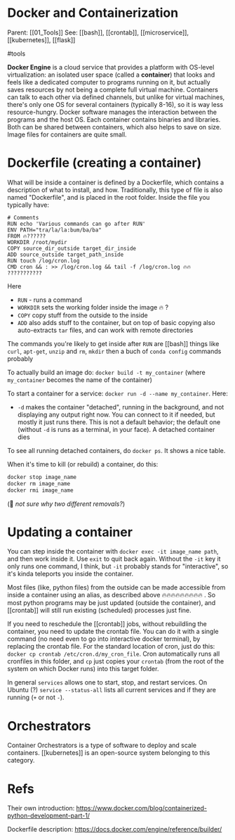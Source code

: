 # Docker and Containerization

Parent: [[01_Tools]]
See: [[bash]], [[crontab]], [[microservice]], [[kubernetes]], [[flask]]

#tools


**Docker Engine** is a cloud service that provides a platform with OS-level virtualization: an isolated user space (called a **container**) that looks and feels like a dedicated computer to programs running on it, but actually saves resources by not being a complete full virtual machine. Containers can talk to each other via defined channels, but unlike for virtual machines, there's only one OS for several containers (typically 8-16), so it is way less resource-hungry. Docker software manages the interaction between the programs and the host OS. Each container contains binaries and libraries. Both can be shared between containers, which also helps to save on size. Image files for containers are quite small. 

# Dockerfile (creating a container)

What will be inside a container is defined by a Dockerfile, which contains a description of what to install, and how. Traditionally, this type of file is also named "Dockerfile", and is placed in the root folder. Inside the file you typically have:

```docker
# Comments
RUN echo 'Various commands can go after RUN'
ENV PATH="tra/la/la:bum/ba/ba"
FROM 🔥??????
WORKDIR /root/mydir
COPY source_dir_outside target_dir_inside
ADD source_outside target_path_inside
RUN touch /log/cron.log
CMD cron && : >> /log/cron.log && tail -f /log/cron.log 🔥🔥 ???????????
```

Here
* `RUN` - runs a command
* `WORKDIR` sets the working folder inside the image 🔥 ?
* `COPY` copy stuff from the outside to the inside
* `ADD` also adds stuff to the container, but on top of basic copying also auto-extracts `tar` files, and can work with remote directories

The commands you're likely to get inside after `RUN` are [[bash]] things like `curl`, `apt-get`, `unzip` and `rm`, `mkdir`
then a buch of `conda config` commands probably

To actually build an image do: `docker build -t my_container` (where `my_container` becomes the name of the container)

To start a container for a service: `docker run -d --name my_container`. Here:
* `-d` makes the container "detached", running in the background, and not displaying any output right now. You can connect to it if needed, but mostly it just runs there. This is not a default behavior; the default one (without `-d` is runs as a terminal, in your face). A detached container dies 

To see all running detached containers, do `docker ps`. It shows a nice table.

When it's time to kill (or rebuild) a container, do this:
```bash
docker stop image_name
docker rm image_name
docker rmi image_name
```
(🧵 _not sure why two different removals?_)

# Updating a container

You can step inside the container with `docker exec -it image_name path`, and then work inside it. Use `exit` to quit back again. Without the `-it` key it only runs one command, I think, but `-it` probably stands for "interactive", so it's kinda teleports you inside the container.

Most files (like, python files) from the outside can be made accessible from inside a container using an alias, as described above 🔥🔥🔥🔥🔥🔥🔥🔥🔥 . So most python programs may be just updated (outside the container), and [[crontab]] will still run existing (scheduled) processes just fine.

If you need to reschedule the [[crontab]] jobs, without rebuildling the container, you need to update the crontab file. You can do it with a single command (no need even to go into interactive docker terminal), by replacing the crontab file. For the standard location of cron, just do this: `docker cp crontab /etc/cron.d/my_cron_file`. Cron automatically runs all cronfiles in this folder, and `cp` just copies your `crontab` (from the root of the system on which Docker runs) into this target folder.

In general `services` allows one to start, stop, and restart services. On Ubuntu (?) `service --status-all`  lists all current services and if they are running (`+` or not `-`).

# Orchestrators

Container Orchestrators is a type of software to deploy and scale containers. [[kubernetes]] is an open-source system belonging to this category. 

# Refs

Their own introduction:
https://www.docker.com/blog/containerized-python-development-part-1/

Dockerfile description:
https://docs.docker.com/engine/reference/builder/